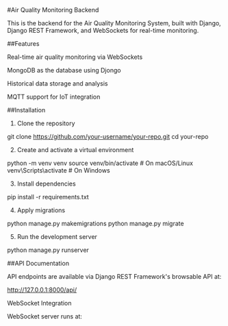#Air Quality Monitoring Backend

This is the backend for the Air Quality Monitoring System, built with Django, Django REST Framework, and WebSockets for real-time monitoring.

##Features

Real-time air quality monitoring via WebSockets

MongoDB as the database using Djongo

Historical data storage and analysis

MQTT support for IoT integration

##Installation

1. Clone the repository

git clone https://github.com/your-username/your-repo.git
cd your-repo

2. Create and activate a virtual environment

python -m venv venv
source venv/bin/activate  # On macOS/Linux
venv\Scripts\activate    # On Windows

3. Install dependencies

pip install -r requirements.txt

4. Apply migrations

python manage.py makemigrations
python manage.py migrate

5. Run the development server

python manage.py runserver

##API Documentation

API endpoints are available via Django REST Framework's browsable API at:

http://127.0.0.1:8000/api/

WebSocket Integration

WebSocket server runs at:
